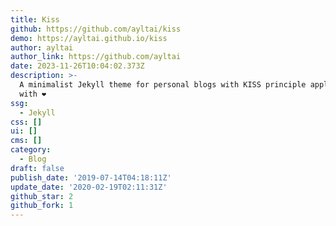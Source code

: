 ```yaml
---
title: Kiss
github: https://github.com/ayltai/kiss
demo: https://ayltai.github.io/kiss
author: ayltai
author_link: https://github.com/ayltai
date: 2023-11-26T10:04:02.373Z
description: >-
  A minimalist Jekyll theme for personal blogs with KISS principle applied. Made
  with ❤
ssg:
  - Jekyll
css: []
ui: []
cms: []
category:
  - Blog
draft: false
publish_date: '2019-07-14T04:18:11Z'
update_date: '2020-02-19T02:11:31Z'
github_star: 2
github_fork: 1
---
```

